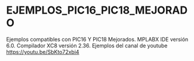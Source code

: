 # EJEMPLOS_PIC16_PIC18_MEJORADO
Ejemplos compatibles con PIC16 Y PIC18 Mejorados. MPLABX IDE versión 6.0. Compilador XC8 versión 2.36.
Ejemplos del canal de youtube https://youtu.be/SbKto72xbi4
